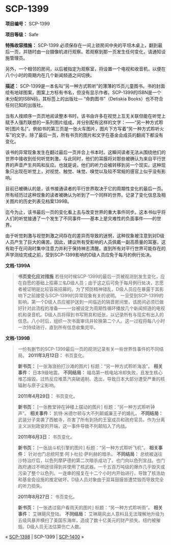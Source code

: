 # SCP-1399
                        


**项目编号：** SCP-1399

**项目等级：** Safe

**特殊收容措施：** SCP-1399 必须保存在一间上锁房间中央的平坦木桌上，翻到最后一页，并随时由一台摄像机进行观察。若观察到那一页发生任何变化，请通知设施管理员。

另外，一个相邻的房间，以后被指定为观察室，将设置一个电视和收音机，以便在八个小时的周期内在几个新闻频道之间切换。

**描述：** SCP-1399是一本名叫“另一种方式聆听”的薄薄的15页儿童图书。书的封面绘有地球图案，图案上方标有书名，但没有显示作者。SCP-1399的ISBN是一个未分配的ISBN码，其标签上的出版社— “命韵图书”（Detiskia Books）也不符合任何已知的出版社。

当有人按顺序一页页地阅读整本书时，该书由许多在视觉上互无关联但能在听觉上赋予人强烈联想的一系列图片组成，并分别配有这样的文字：——“另一种方式聆听[图片名]”。例如书的第三页是一张火车图片，图片下方写着“另一种方式聆听火车”的文字。除了最后一页，所有书页的图片和文字在基金会成员的翻阅下都没有变化。

该书的异常现象发生在翻过最后一页并合上书本时。这瞬间读者无法从围绕他们的世界中接收到任何听觉刺激。与此同时，他们的耳膜将对那些被确认为来自平行世界的声音产生共鸣和反应。也就是说，他们的听力会被转移到另一个现实。这种现象只出现在听觉上，对视觉、触觉、味觉、嗅觉以及较不常规的感官上似乎没有影响。

目前已被确认的是，该书接通读者的平行世界取决于它的周期性变化的最后一页。所有经历过这种现象的读者被确认为听到了一个同样的世界。记录了变化信息及相关图片的历史列表见档案1399B。

迄今为止，该书最后一页的变化看上去与改变世界的重大事件同步。这本书似乎将人们的听觉接通了一个发生了不同事件——基本上是灾难性的负面事件——的世界。

由于听觉刺激与视觉刺激之间存在的差异而导致的迷惘，这种现象被注意到对D级人员产生了巨大的痛苦。因此，建议所有受影响的人员佩戴一副高质量的耳塞，这有助于在问询时集中注意力并利于保持神志清醒。直到所有对平行世界可能存在的声学测绘完成之前，受到SCP-1399影响的D级人员应免于每月的例行处决。

**文档-1399A** 


> **书页变化应对措施** 
若任何时候SCP-1399的最后一页被观测到发生变化，应在自愿的基础上招募三名D级人员；由于这之后可免于每月例行处决，志愿者被证明是比较容易招募的。为了预防精神错乱，D级人员应在暴露于其影响下之前接受与SCP-1399的异常现象有关的说明。
一旦受到SCP-1399的影响，第一个D级人员应被护送到一间临近的隔音房间里，该房间必须已做好针对此流程的准备——一台被设定为周期性循环播放几个新闻频道的电视机和录音机。D级人员将得到书写用具和纸张，以记录所有与现实有出入的信息。八小时后，组织一次书面审讯并轮换第二个人。这一过程将每八小时一次持续进行，直到所有信息收集完毕。
> 

**文档-1399B** 


> 一份有删节的SCP-1399最后一页的观测记录有关一些世界性事件的不同结局。
**2011年3月12日：** 书页变化。
> 
> 
> **新书页：** [一张海浪拍打沙滩的图片] 标题：“另一种方式聆听海浪”。
**相关事件：** 日本9级地震。
**不同结局：** 福岛第一核电站冷却失败，且发生核心堆芯熔毀。过热反应堆蒸汽突破遏制、逸出，导致日本大部分遭受严重的核辐射与原子尘影响。
> 
> 
> **2011年4月29日：** 书页变化。
> 
> 
> **新书页：** [一张教堂钟在钟楼上摆动的图片] 标题：“另一种方式聆听钟声”。
**相关事件：** 凯特·米德尔顿与大不列颠威廉王子的婚礼。
**不同结局：** 武装分子突袭了西敏寺，杀害了所有到场的王室成员和政府官员。作为分离主义派别政变的开端，这一事件导致不列颠陷入了内战。
> 
> 
> **2011年6月3日：** 书页变化。
> 
> 
> **新书页：** [一张战斗机引擎的图片] 标题：“另一种方式聆听飞机”。
**相关事件：** 针对也门总统阿里·阿卜杜拉·萨利赫的暗杀。
**不同结局：** 总统被送往沙特治疗后，以色列摩萨德的第二次暗杀成功了。也门向以色列宣战。也门政府通过不明途径得到并使用了核武器。一千五百万吨级的爆炸几乎毁灭或污染了整个以色列。一连串的报复在十二个小时内开始进行，导致了核浩劫和基金会设施的推定破坏。D级人员对象由于双耳鼓膜皆遭焚毁而导致完全的听力损失。
> 
> 
> **2011年8月27日：** 书页变化。
> 
> 
> **新书页：** [一张透过窗户看雨天的图片] 标题：“另一种方式聆听雨”。
**相关事件：** 艾琳飓风登陆。
**不同结局：** 艾琳飓风出人意料且无法理解地升级为五级风暴并横扫了美国东海岸，造成了数十亿美元的财产损失。纽约被摧毁。D级人员无法估算伤亡人数。
> 
> 



« [SCP-1398](/scp-1398) | SCP-1399 | [SCP-1400](/scp-1400) »





                    